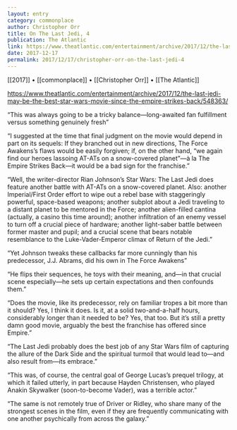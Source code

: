 ```yaml
---
layout: entry
category: commonplace
author: Christopher Orr
title: On The Last Jedi, 4
publication: The Atlantic
link: https://www.theatlantic.com/entertainment/archive/2017/12/the-last-jedi-may-be-the-best-star-wars-movie-since-the-empire-strikes-back/548363/
date: 2017-12-17
permalink: 2017/12/17/christopher-orr-on-the-last-jedi-4
---
```


[[2017]] • [[commonplace]] • [[Christopher Orr]] • [[The Atlantic]] 

https://www.theatlantic.com/entertainment/archive/2017/12/the-last-jedi-may-be-the-best-star-wars-movie-since-the-empire-strikes-back/548363/

“This was always going to be a tricky balance—long-awaited fan fulfillment versus something genuinely fresh”

“I suggested at the time that final judgment on the movie would depend in part on its sequels: If they branched out in new directions, The Force Awakens’s flaws would be easily forgiven; if, on the other hand, “we again find our heroes lassoing AT-ATs on a snow-covered planet”—à la The Empire Strikes Back—it would be a bad sign for the franchise.”

“Well, the writer-director Rian Johnson’s Star Wars: The Last Jedi does feature another battle with AT-ATs on a snow-covered planet. Also: another Imperial/First Order effort to wipe out a rebel base with staggeringly powerful, space-based weapons; another subplot about a Jedi traveling to a distant planet to be mentored in the Force; another alien-filled cantina (actually, a casino this time around); another infiltration of an enemy vessel to turn off a crucial piece of hardware; another light-saber battle between former master and pupil; and a crucial scene that bears notable resemblance to the Luke-Vader-Emperor climax of Return of the Jedi.”

“Yet Johnson tweaks these callbacks far more cunningly than his predecessor, J.J. Abrams, did his own in The Force Awakens”

“He flips their sequences, he toys with their meaning, and—in that crucial scene especially—he sets up certain expectations and then confounds them.”

“Does the movie, like its predecessor, rely on familiar tropes a bit more than it should? Yes, I think it does. Is it, at a solid two-and-a-half hours, considerably longer than it needed to be? Yes, that too. But it’s still a pretty damn good movie, arguably the best the franchise has offered since Empire.”

“The Last Jedi probably does the best job of any Star Wars film of capturing the allure of the Dark Side and the spiritual turmoil that would lead to—and also result from—its embrace.”

“This was, of course, the central goal of George Lucas’s prequel trilogy, at which it failed utterly, in part because Hayden Christensen, who played Anakin Skywalker (soon-to-become Vader), was a terrible actor.”

“The same is not remotely true of Driver or Ridley, who share many of the strongest scenes in the film, even if they are frequently communicating with one another psychically from across the galaxy.”

